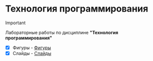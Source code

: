 # Технология программирования

> [!IMPORTANT]
> Лабораторные работы по дисциплине __"Технология программирования"__

- [x] Фигуры - [Фигуры](https://github.com/Cyanola/Shapes_programmingTechnology/tree/Develop)
- [x] Слайды - [Слайды](https://github.com/Cyanola/Slides/tree/Develop)
